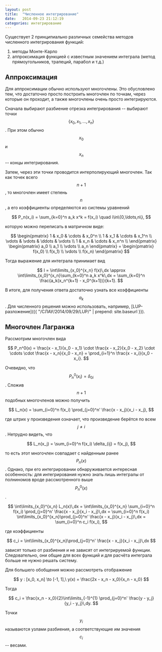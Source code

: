 ```yaml
---
layout: post
title:  "Численное интегрирование"
date:   2014-09-23 21:12:19
categories: интегрирование
---
```


Существует 2 принципиально различных семейства методов численного интегрирования
функций:

1. методы Монте-Карло 
2. аппроксимация функцией с известным значением интеграла (метод прямоугольников,
трапеций, парабол и т.д.)

## Аппроксимация

Для аппроксимации обычно используют многочлены. Это обусловлено тем,
что достаточно просто построить многочлен по точкам, через которые он проходит,
а также многочлены очень просто интегрируются.

Сначала выбирают разбиение отрезка интегрирования -- выбирают точки
$$ \{ x_0, x_1, \ldots, x_n \} $$. При этом обычно $$ x_0 $$ и $$ x_n $$ --
концы интегрирования.

Затем, через эти точки проводится интерполирующий многочлен. Так как точек всего
$$ n + 1 $$, то многочлен имеет степень $$ n $$, а его коэффициенты определяются
из системы уравнений

$$ P_n(x_i) = \sum_{k=0}^n a_k x^k = f(x_i) \quad i\in\{0,\ldots,n\}, $$

которую можно переписать в матричном виде:

$$
    \begin{pmatrix}
        1 & x_0 & \cdots & x_0^n \\
        1 & x_1 & \cdots & x_1^n \\
        \vdots & \vdots & \ddots & \vdots \\
        1 & x_n & \cdots & x_n^n \\
    \end{pmatrix}
    \begin{pmatrix}
    a_0 \\ a_1 \\ \vdots \\ a_n
    \end{pmatrix}
    =
    \begin{pmatrix}
    f(x_0) \\ f(x_1) \\ \vdots \\ f(x_n)
    \end{pmatrix}
$$

Тогда выражение для интеграла принимает вид

$$
    I = \int\limits_{x_0}^{x_n} f(x)\,dx \approx
    \int\limits_{x_0}^{x_n}\sum_{k=0}^n a_k x^k\,dx =
    \sum_{k=0}^n \frac{a_k(x_n^{k+1} - x_0^{k+1})}{k+1}.
$$

В итоге, для получения ответа достаточно узнать все коэффициенты $$ a_k $$.
Для численного решения можно использовать, например,
[LUP-разложение]({{ "/СЛАУ/2014/09/29/LUP/" | prepend: site.baseurl }}).

## Многочлен Лагранжа
Рассмотрим многочлен вида

$$
    P_n^0(x) = \frac{x - x_1}{x_0 - x_1} \cdot \frac{x - x_2}{x_0 - x_2} \cdot
    \cdots \cdot \frac{x - x_n}{x_0 - x_n} =
    \prod_{i=1}^n \frac{x - x_i}{x_0 - x_i}.
$$

Очевидно, что $$ P_n^0(x_i) = \delta_{0i} $$. Сложив $$ n+1 $$ подобных
многочленов можно получить

$$
    L_n(x) = \sum_{i=0}^n f(x_i) \prod_{j=0}^n' \frac{x - x_j}{x_i - x_j},
$$

где штрих у произведения означает, что произведение берётся по всем
$$ j \neq i $$. Нетрудно видеть, что

$$
    L_n(x_j) = \sum_{i=0}^n f(x_i) \delta_{ij} = f(x_j),
$$

то есть этот многочлен совпадает с найденным ранее $$ P_n(x) $$. Однако, при его
интегрировании обнаруживается интересная особенность: для интегрирования нужно
знать лишь интегралы от полниномов вроде рассмотренного выше $$ P_n^0(x) $$.

$$
    \int\limits_{x_0}^{x_n} L_n(x)\,dx =
    \int\limits_{x_0}^{x_n}
    \sum_{i=0}^n f(x_i) \prod_{j=0}^n' \frac{x - x_j}{x_i - x_j}\,dx =
    \sum_{i=0}^n f(x_i)
    \int\limits_{x_0}^{x_n}\prod_{j=0}^n' \frac{x - x_j}{x_i - x_j}\,dx =
    \sum_{i=0}^n c_i f(x_i),
$$

где коэффициенты

$$
    c_i = \int\limits_{x_0}^{x_n}\prod_{j=0}^n' \frac{x - x_j}{x_i - x_j}\,dx
$$

зависят только от разбиения и не зависят от интегрируемой функции.
Следовательно, они общие для всех функций и для расчёта интеграла больше
не нужно решать систему.

Для большего обобщения можно рассмотреть отображение

$$ y : [x_0, x_n] \to [-1, 1],\ y(x) = \frac{2x - x_n - x_0}{x_n - x_0} $$

Тогда

$$
    c_i = \frac{x_n - x_0}{2}\int\limits_{-1}^{1}
          \prod_{j=0}^n' \frac{y - y_j}{y_i - y_j}\,dy.
$$

Точки $$ y_i $$ называются узлами разбиения, а соответствующие им значения
$$ c_i $$ -- весами.